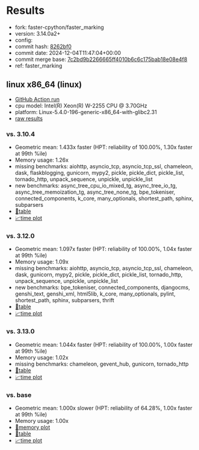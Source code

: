 # Results

- fork: faster-cpython/faster_marking
- version: 3.14.0a2+
- config: 
- commit hash: [8262bf0](https://github.com/faster%2dcpython/cpython/commit/8262bf0)
- commit date: 2024-12-04T11:47:04+00:00
- commit merge base: [7c2bd9b2266665ff4010b6c6c175bab18e08e4f8](https://github.com/python/cpython/commit/7c2bd9b2266665ff4010b6c6c175bab18e08e4f8)
- ref: faster_marking

## linux x86_64 (linux)

- [GitHub Action run](https://github.com/faster-cpython/benchmarking/actions/runs/12159507069)
- cpu model: Intel(R) Xeon(R) W-2255 CPU @ 3.70GHz
- platform: Linux-5.4.0-196-generic-x86_64-with-glibc2.31
- [raw results](bm-20241204-linux-x86_64-faster%252dcpython-faster_marking-3.14.0a2%2B-8262bf0.json)

### vs. 3.10.4

- Geometric mean: 1.433x faster (HPT: reliability of 100.00%, 1.30x faster at 99th %ile)
- Memory usage: 1.26x
- missing benchmarks: aiohttp, asyncio_tcp, asyncio_tcp_ssl, chameleon, dask, flaskblogging, gunicorn, mypy2, pickle, pickle_dict, pickle_list, tornado_http, unpack_sequence, unpickle, unpickle_list
- new benchmarks: async_tree_cpu_io_mixed_tg, async_tree_io_tg, async_tree_memoization_tg, async_tree_none_tg, bpe_tokeniser, connected_components, k_core, many_optionals, shortest_path, sphinx, subparsers
- [📄table](bm-20241204-linux-x86_64-faster%252dcpython-faster_marking-3.14.0a2%2B-8262bf0-vs-3.10.4.md)
- [📈time plot](bm-20241204-linux-x86_64-faster%252dcpython-faster_marking-3.14.0a2%2B-8262bf0-vs-3.10.4.svg)

### vs. 3.12.0

- Geometric mean: 1.097x faster (HPT: reliability of 100.00%, 1.04x faster at 99th %ile)
- Memory usage: 1.09x
- missing benchmarks: aiohttp, asyncio_tcp, asyncio_tcp_ssl, chameleon, dask, gunicorn, mypy2, pickle, pickle_dict, pickle_list, tornado_http, unpack_sequence, unpickle, unpickle_list
- new benchmarks: bpe_tokeniser, connected_components, djangocms, genshi_text, genshi_xml, html5lib, k_core, many_optionals, pylint, shortest_path, sphinx, subparsers, thrift
- [📄table](bm-20241204-linux-x86_64-faster%252dcpython-faster_marking-3.14.0a2%2B-8262bf0-vs-3.12.0.md)
- [📈time plot](bm-20241204-linux-x86_64-faster%252dcpython-faster_marking-3.14.0a2%2B-8262bf0-vs-3.12.0.svg)

### vs. 3.13.0

- Geometric mean: 1.044x faster (HPT: reliability of 100.00%, 1.00x faster at 99th %ile)
- Memory usage: 1.02x
- missing benchmarks: chameleon, gevent_hub, gunicorn, tornado_http
- [📄table](bm-20241204-linux-x86_64-faster%252dcpython-faster_marking-3.14.0a2%2B-8262bf0-vs-3.13.0.md)
- [📈time plot](bm-20241204-linux-x86_64-faster%252dcpython-faster_marking-3.14.0a2%2B-8262bf0-vs-3.13.0.svg)

### vs. base

- Geometric mean: 1.000x slower (HPT: reliability of 64.28%, 1.00x faster at 99th %ile)
- Memory usage: 1.00x
- [🧠memory plot](bm-20241204-linux-x86_64-faster%252dcpython-faster_marking-3.14.0a2%2B-8262bf0-vs-base-mem.svg)
- [📄table](bm-20241204-linux-x86_64-faster%252dcpython-faster_marking-3.14.0a2%2B-8262bf0-vs-base.md)
- [📈time plot](bm-20241204-linux-x86_64-faster%252dcpython-faster_marking-3.14.0a2%2B-8262bf0-vs-base.svg)

